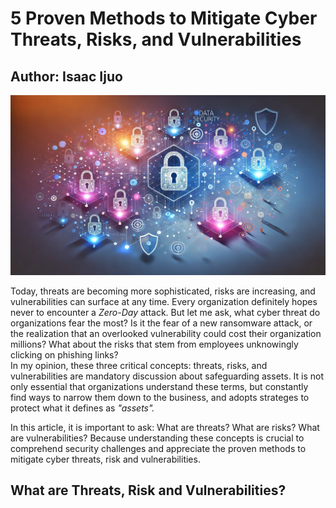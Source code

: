 <html>
<html lang="en">
<head>
    <meta charset="UTF-8">
    <meta name="viewport" content="width=device-width, initial-scale=1.0">
    <meta name="Isaac Ijuo">
    <meta name="5 Proven Methods to Mitigate Cyber Threats, Risks, and  Vulnerabilities">
</head>
<body>
<h1>5 Proven Methods to Mitigate Cyber Threats, Risks, and  Vulnerabilities</h1>
<h2> Author: Isaac Ijuo </h2>
<img src="/Images/vulnerabilties.jpeg">
<p>
Today, threats are becoming more sophisticated, risks are increasing, and vulnerabilities can surface at any time. Every organization definitely hopes never to encounter a <em>Zero-Day</em> attack. But let me ask, what cyber threat do organizations fear the most?  Is it the fear of a new ransomware attack, or the realization that an overlooked vulnerability could cost their organization millions? What about the risks that stem from employees unknowingly clicking on phishing links?<br> In my opinion, these three critical concepts: threats, risks, and vulnerabilities are mandatory discussion about safeguarding assets. It is not only essential that organizations understand these terms, but constantly find ways to narrow them down to the business, and adopts strateges to protect what it defines as <em>"assets".</em><br>

In this article, it is important to ask: What are threats? What are risks? What are vulnerabilities? Because understanding these concepts is crucial to comprehend security challenges and appreciate the proven methods to mitigate cyber threats, risk and vulnerabilities. <br>
</p>
<h2> What are Threats, Risk and Vulnerabilities?</h2>

</body>
</html>
